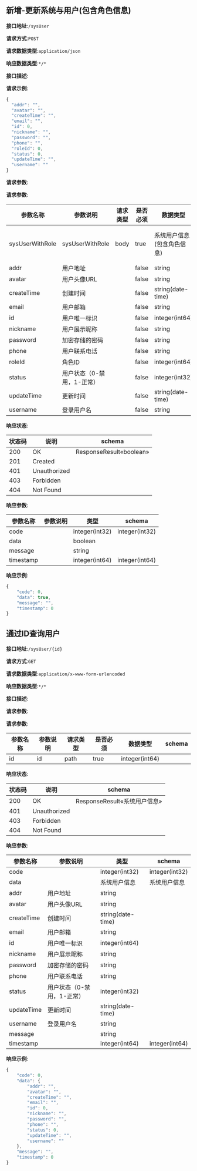 

## 新增-更新系统与用户(包含角色信息)


**接口地址**:`/sysUser`


**请求方式**:`POST`


**请求数据类型**:`application/json`


**响应数据类型**:`*/*`


**接口描述**:


**请求示例**:


```javascript
{
  "addr": "",
  "avatar": "",
  "createTime": "",
  "email": "",
  "id": 0,
  "nickname": "",
  "password": "",
  "phone": "",
  "roleId": 0,
  "status": 0,
  "updateTime": "",
  "username": ""
}
```


**请求参数**:


**请求参数**:


| 参数名称 | 参数说明 | 请求类型    | 是否必须 | 数据类型 | schema |
| -------- | -------- | ----- | -------- | -------- | ------ |
|sysUserWithRole|sysUserWithRole|body|true|系统用户信息(包含角色信息)|系统用户信息(包含角色信息)|
|    addr|用户地址||false|string||
|    avatar|用户头像URL||false|string||
|    createTime|创建时间||false|string(date-time)||
|    email|用户邮箱||false|string||
|    id|用户唯一标识||false|integer(int64)||
|    nickname|用户展示昵称||false|string||
|    password|加密存储的密码||false|string||
|    phone|用户联系电话||false|string||
|    roleId|角色ID||false|integer(int64)||
|    status|用户状态（0-禁用，1-正常）||false|integer(int32)||
|    updateTime|更新时间||false|string(date-time)||
|    username|登录用户名||false|string||


**响应状态**:


| 状态码 | 说明 | schema |
| -------- | -------- | ----- | 
|200|OK|ResponseResult«boolean»|
|201|Created||
|401|Unauthorized||
|403|Forbidden||
|404|Not Found||


**响应参数**:


| 参数名称 | 参数说明 | 类型 | schema |
| -------- | -------- | ----- |----- | 
|code||integer(int32)|integer(int32)|
|data||boolean||
|message||string||
|timestamp||integer(int64)|integer(int64)|


**响应示例**:
```javascript
{
	"code": 0,
	"data": true,
	"message": "",
	"timestamp": 0
}
```



## 通过ID查询用户


**接口地址**:`/sysUser/{id}`


**请求方式**:`GET`


**请求数据类型**:`application/x-www-form-urlencoded`


**响应数据类型**:`*/*`


**接口描述**:


**请求参数**:


**请求参数**:


| 参数名称 | 参数说明 | 请求类型    | 是否必须 | 数据类型 | schema |
| -------- | -------- | ----- | -------- | -------- | ------ |
|id|id|path|true|integer(int64)||


**响应状态**:


| 状态码 | 说明 | schema |
| -------- | -------- | ----- | 
|200|OK|ResponseResult«系统用户信息»|
|401|Unauthorized||
|403|Forbidden||
|404|Not Found||


**响应参数**:


| 参数名称 | 参数说明 | 类型 | schema |
| -------- | -------- | ----- |----- | 
|code||integer(int32)|integer(int32)|
|data||系统用户信息|系统用户信息|
|    addr|用户地址|string||
|    avatar|用户头像URL|string||
|    createTime|创建时间|string(date-time)||
|    email|用户邮箱|string||
|    id|用户唯一标识|integer(int64)||
|    nickname|用户展示昵称|string||
|    password|加密存储的密码|string||
|    phone|用户联系电话|string||
|    status|用户状态（0-禁用，1-正常）|integer(int32)||
|    updateTime|更新时间|string(date-time)||
|    username|登录用户名|string||
|message||string||
|timestamp||integer(int64)|integer(int64)|


**响应示例**:
```javascript
{
	"code": 0,
	"data": {
		"addr": "",
		"avatar": "",
		"createTime": "",
		"email": "",
		"id": 0,
		"nickname": "",
		"password": "",
		"phone": "",
		"status": 0,
		"updateTime": "",
		"username": ""
	},
	"message": "",
	"timestamp": 0
}
```